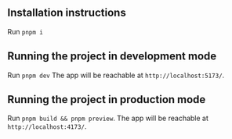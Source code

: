 ## Installation instructions

Run `pnpm i`

## Running the project in development mode

Run `pnpm dev`
The app will be reachable at `http://localhost:5173/`.

## Running the project in production mode

Run `pnpm build && pnpm preview`.
The app will be reachable at `http://localhost:4173/`.